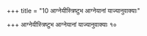 +++
title = "10 आग्नेयीस्त्रिष्टुभ आग्नेयानां याज्यानुवाक्याः"

+++
आग्नेयीस्त्रिष्टुभ आग्नेयानां याज्यानुवाक्याः १०